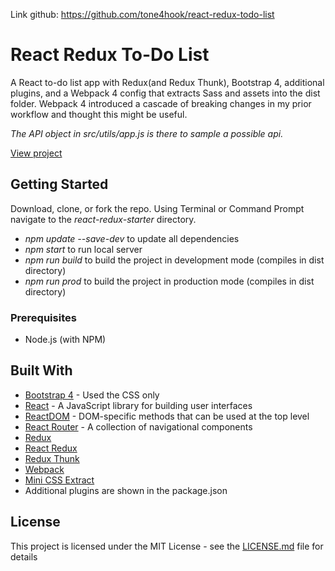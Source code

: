 Link github: https://github.com/tone4hook/react-redux-todo-list

# React Redux To-Do List

A React to-do list app with Redux(and Redux Thunk), Bootstrap 4, additional plugins, and a Webpack 4 config that extracts Sass and assets into the dist folder. Webpack 4 introduced a cascade of breaking changes in my prior workflow and thought this might be useful.

*The API object in src/utils/app.js is there to sample a possible api.*

[View project](https://tone4hook.github.io/react-redux-todo-list/)

## Getting Started

Download, clone, or fork the repo.
Using Terminal or Command Prompt navigate to the *react-redux-starter* directory.
* *npm update --save-dev*  to update all dependencies
* *npm start* to run local server
* *npm run build* to build the project in development mode (compiles in dist directory)
* *npm run prod* to build the project in production mode (compiles in dist directory)


### Prerequisites

* Node.js (with NPM)

## Built With

* [Bootstrap 4](http://getbootstrap.com/docs/4.1/getting-started/introduction/) - Used the CSS only
* [React](https://reactjs.org/docs/hello-world.html) - A JavaScript library for building user interfaces
* [ReactDOM](https://reactjs.org/docs/react-dom.html) - DOM-specific methods that can be used at the top level
* [React Router](https://reacttraining.com/react-router/) - A collection of navigational components
* [Redux](https://redux.js.org/)
* [React Redux](https://github.com/reduxjs/react-redux)
* [Redux Thunk](https://github.com/reduxjs/redux-thunk)
* [Webpack](https://webpack.js.org/)
* [Mini CSS Extract](https://github.com/webpack-contrib/mini-css-extract-plugin)
* Additional plugins are shown in the package.json

## License

This project is licensed under the MIT License - see the [LICENSE.md](LICENSE.md) file for details
